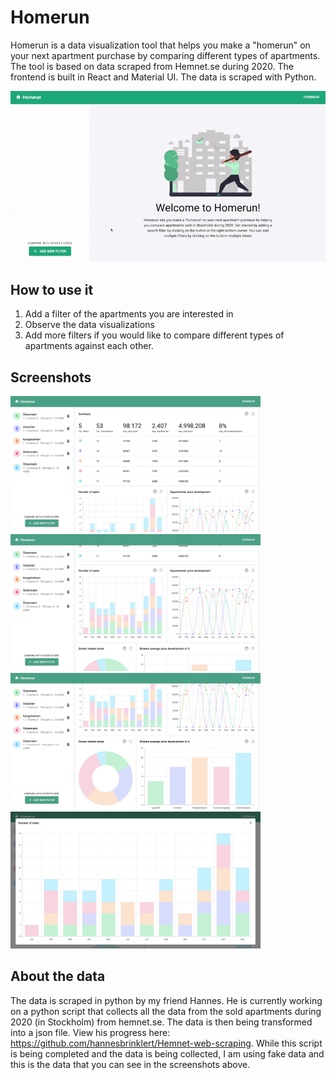 # Homerun
Homerun is a data visualization tool that helps you make a "homerun" on your next apartment purchase by comparing different types of apartments. The tool is based on data scraped from Hemnet.se during 2020. The frontend is built in React and Material UI. The data is scraped with Python.

<img src="/src/images/ReadMe/preview.gif" alt="gif"
	title="Gif" width="800" /> 

## How to use it
1. Add a filter of the apartments you are interested in
2. Observe the data visualizations
3. Add more filters if you would like to compare different types of apartments against each other.


## Screenshots
<img src="/src/images/ReadMe/1.png" alt="Logo"
	title="Desktop preview" width="400" /> 
<img src="/src/images/ReadMe/2.png" alt="Logo"
	title="Desktop preview" width="400" /> 
  <img src="/src/images/ReadMe/3.png" alt="Logo"
	title="Desktop preview" width="400" /> 
  <img src="/src/images/ReadMe/4.png" alt="Logo"
	title="Desktop preview" width="400" /> 
  
  ## About the data
  The data is scraped in python by my friend Hannes. He is currently working on a python script that collects all the data from the sold apartments during 2020 (in Stockholm) from hemnet.se. The data is then being transformed into a json file. View his progress here: https://github.com/hannesbrinklert/Hemnet-web-scraping. While this script is being completed and the data is being collected, I am using fake data and this is the data that you can see in the screenshots above.
  
  
